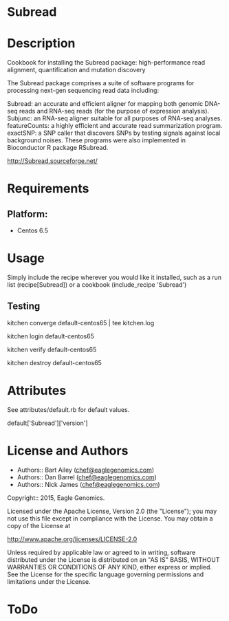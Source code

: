 # Subread

Description
===========

Cookbook for installing the Subread package: high-performance read alignment, quantification and mutation discovery

The Subread package comprises a suite of software programs for processing next-gen sequencing read data including:

Subread: an accurate and efficient aligner for mapping both genomic DNA-seq reads and RNA-seq reads (for the purpose of expression analysis).
Subjunc: an RNA-seq aligner suitable for all purposes of RNA-seq analyses.
featureCounts: a highly efficient and accurate read summarization program.
exactSNP: a SNP caller that discovers SNPs by testing signals against local background noises.
These programs were also implemented in Bioconductor R package RSubread.

http://Subread.sourceforge.net/

Requirements
============

## Platform:

* Centos 6.5

Usage
=====
Simply include the recipe wherever you would like it installed, such as a run list (recipe[Subread]) or a cookbook (include_recipe 'Subread')

## Testing

kitchen converge default-centos65 | tee kitchen.log

kitchen login default-centos65

kitchen verify default-centos65

kitchen destroy default-centos65
    
Attributes
==========
See attributes/default.rb for default values.

default['Subread']['version']

License and Authors
===================

* Authors:: Bart Ailey (<chef@eaglegenomics.com>)
* Authors:: Dan Barrel (<chef@eaglegenomics.com>)
* Authors:: Nick James (<chef@eaglegenomics.com>)

Copyright:: 2015, Eagle Genomics.
    
Licensed under the Apache License, Version 2.0 (the "License");
you may not use this file except in compliance with the License.
You may obtain a copy of the License at

http://www.apache.org/licenses/LICENSE-2.0

Unless required by applicable law or agreed to in writing, software
distributed under the License is distributed on an "AS IS" BASIS,
WITHOUT WARRANTIES OR CONDITIONS OF ANY KIND, either express or implied.
See the License for the specific language governing permissions and
limitations under the License.
    
ToDo
====
    
